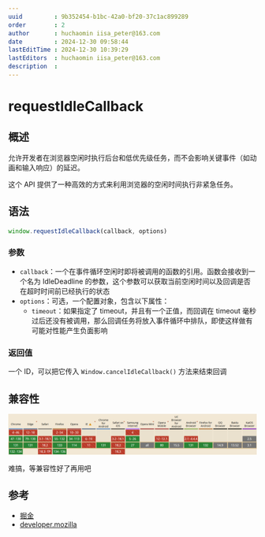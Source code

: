 ```yaml
---
uuid         : 9b352454-b1bc-42a0-bf20-37c1ac899289
order        : 2
author       : huchaomin iisa_peter@163.com
date         : 2024-12-30 09:58:44
lastEditTime : 2024-12-30 10:39:29
lastEditors  : huchaomin iisa_peter@163.com
description  :
---
```


# requestIdleCallback

## 概述

允许开发者在浏览器空闲时执行后台和低优先级任务，而不会影响关键事件（如动画和输入响应）的延迟。

这个 API 提供了一种高效的方式来利用浏览器的空闲时间执行非紧急任务。

## 语法

```ts
window.requestIdleCallback(callback, options)
```

### 参数

- `callback`：一个在事件循环空闲时即将被调用的函数的引用。函数会接收到一个名为 IdleDeadline 的参数，这个参数可以获取当前空闲时间以及回调是否在超时时间前已经执行的状态
- `options`：可选，一个配置对象，包含以下属性：
  - `timeout`：如果指定了 timeout，并且有一个正值，而回调在 timeout 毫秒过后还没有被调用，那么回调任务将放入事件循环中排队，即使这样做有可能对性能产生负面影响

### 返回值

一个 ID，可以把它传入 `Window.cancelIdleCallback()` 方法来结束回调

## 兼容性

![can i use](./canIuse.png)

难搞，等兼容性好了再用吧

## 参考

- [掘金](https://juejin.cn/post/7061947637167194142)
- [developer.mozilla](https://developer.mozilla.org/zh-CN/docs/Web/API/Background_Tasks_API)
